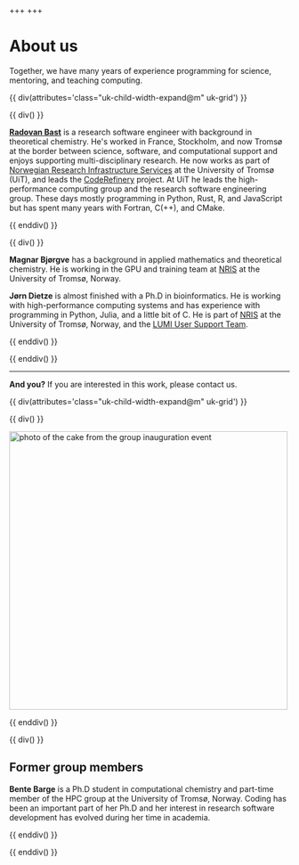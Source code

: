 +++
+++

# About us

Together, we have many years of experience programming for science, mentoring,
and teaching computing.

{{ div(attributes='class="uk-child-width-expand@m" uk-grid') }}

{{ div() }}

**[Radovan Bast](https://bast.fr)** is a research software engineer with
background in theoretical chemistry. He's worked in France, Stockholm, and now
Tromsø at the border between science, software, and computational support and
enjoys supporting multi-disciplinary research. He now works as part of
[Norwegian Research Infrastructure Services](https://documentation.sigma2.no/)
at the University of Tromsø (UiT), and leads the
[CodeRefinery](https://coderefinery.org) project. At UiT he leads the
high-performance computing group and the research software engineering group.
These days mostly programming in Python, Rust, R, and JavaScript but has spent
many years with Fortran, C(++), and CMake.

{{ enddiv() }}

{{ div() }}

**Magnar Bjørgve** has a background in applied mathematics and theoretical chemistry.
He is working in the GPU and training team at [NRIS](https://documentation.sigma2.no/)
at the University of Tromsø, Norway.

**Jørn Dietze** is almost finished with a Ph.D in bioinformatics.
He is working with high-performance computing systems and
has experience with programming in Python, Julia, and a little bit of C.
He is part of [NRIS](https://documentation.sigma2.no/)
at the University of Tromsø, Norway, and the
[LUMI User Support Team](https://www.lumi-supercomputer.eu/).

{{ enddiv() }}

{{ enddiv() }}

---

**And you?** If you are interested in this work, please contact us.

{{ div(attributes='class="uk-child-width-expand@m" uk-grid') }}

{{ div() }}

<img src="/about/cake.jpg" alt="photo of the cake from the group inauguration event" width="500px"/>

{{ enddiv() }}

{{ div() }}

## Former group members

**Bente Barge** is a Ph.D student in computational chemistry and part-time
member of the HPC group at the University of Tromsø, Norway. Coding has been an
important part of her Ph.D and her interest in research software development
has evolved during her time in academia.

{{ enddiv() }}

{{ enddiv() }}
